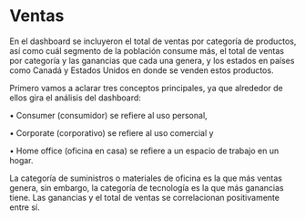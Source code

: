 # Ventas
En el dashboard se incluyeron el total de ventas por categoría de productos, así como cuál segmento de la población consume más, el total de ventas por categoría y las ganancias que cada una genera, y los estados en países como Canadá y Estados Unidos en donde se venden estos productos.  

Primero vamos a aclarar tres conceptos principales, ya que alrededor de ellos gira el análisis del dashboard:

•	Consumer (consumidor) se refiere al uso personal, 

•	Corporate (corporativo) se refiere al uso comercial y 

•	Home office (oficina en casa) se refiere a un espacio de trabajo en un hogar.


La categoría de suministros o materiales de oficina es la que más ventas genera, sin embargo, la categoría de tecnología es la que más ganancias tiene. Las ganancias y el total de ventas se correlacionan positivamente entre sí. 
